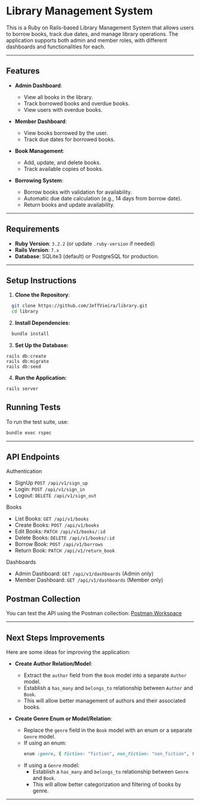 # Library Management System

This is a Ruby on Rails-based Library Management System that allows users to borrow books, track due dates, and manage library operations. The application supports both admin and member roles, with different dashboards and functionalities for each.

---

## Features

- **Admin Dashboard**:
  - View all books in the library.
  - Track borrowed books and overdue books.
  - View users with overdue books.

- **Member Dashboard**:
  - View books borrowed by the user.
  - Track due dates for borrowed books.

- **Book Management**:
  - Add, update, and delete books.
  - Track available copies of books.

- **Borrowing System**:
  - Borrow books with validation for availability.
  - Automatic due date calculation (e.g., 14 days from borrow date).
  - Return books and update availability.

---

## Requirements

- **Ruby Version**: `3.2.2` (or update `.ruby-version` if needed)
- **Rails Version**: `7.x`
- **Database**: SQLite3 (default) or PostgreSQL for production.

---

## Setup Instructions

1. **Clone the Repository**:
```bash
  git clone https://github.com/JeffVieira/library.git
  cd library
```

2. **Install Dependencies:**
```bash
  bundle install
```

3. **Set Up the Database:**
```
rails db:create
rails db:migrate
rails db:seed
```

4. **Run the Application:**
```bash
rails server
```

## Running Tests

To run the test suite, use:
```bash
bundle exec rspec
```

---

## API Endpoints

Authentication
  - SignUp `POST /api/v1/sign_up`
  - Login: `POST /api/v1/sign_in`
  - Logout: `DELETE /api/v1/sign_out`

Books
  - List Books: `GET /api/v1/books`
  - Create Books: `POST /api/v1/books`
  - Edit Books: `PATCH /api/v1/books/:id`
  - Delete Books: `DELETE /api/v1/books/:id`
  - Borrow Book: `POST /api/v1/borrows`
  - Return Book: `PATCH /api/v1/return_book`

Dashboards
  - Admin Dashboard: `GET /api/v1/dashboards` (Admin only)
  - Member Dashboard: `GET /api/v1/dashboards` (Member only)

## Postman Collection

You can test the API using the Postman collection:
[Postman Workspace](https://web.postman.co/workspace/ccc6e88f-64af-47ed-87ba-7d80727dbba1)

---

## Next Steps Improvements

Here are some ideas for improving the application:

- **Create Author Relation/Model**:
  - Extract the `author` field from the `Book` model into a separate `Author` model.
  - Establish a `has_many` and `belongs_to` relationship between `Author` and `Book`.
  - This will allow better management of authors and their associated books.

- **Create Genre Enum or Model/Relation**:
  - Replace the `genre` field in the `Book` model with an enum or a separate `Genre` model.
  - If using an enum:
    ```ruby
    enum :genre, { fiction: "fiction", non_fiction: "non_fiction", fantasy: "fantasy", mystery: "mystery" }, suffix: true
    ```
  - If using a `Genre` model:
    - Establish a `has_many` and `belongs_to` relationship between `Genre` and `Book`.
    - This will allow better categorization and filtering of books by genre.

---
